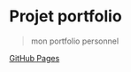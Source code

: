 # Projet portfolio
> mon portfolio personnel 

[GitHub Pages](https://georges-lucas.github.io/portfolio/)